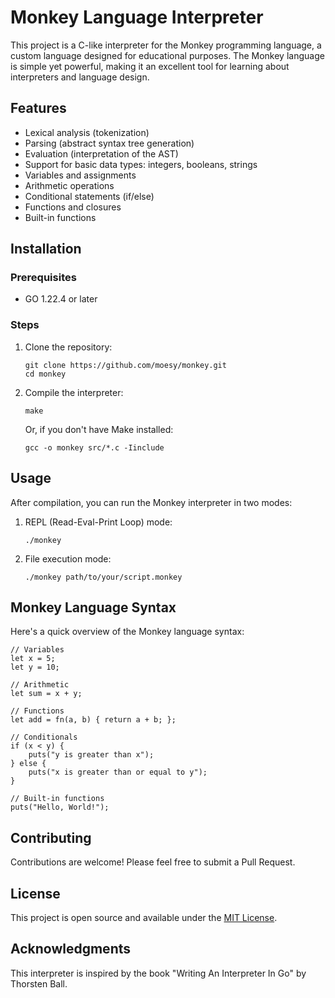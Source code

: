 # Monkey Language Interpreter

This project is a C-like interpreter for the Monkey programming language, a custom language designed for educational purposes. The Monkey language is simple yet powerful, making it an excellent tool for learning about interpreters and language design.

## Features
- Lexical analysis (tokenization)
- Parsing (abstract syntax tree generation)
- Evaluation (interpretation of the AST)
- Support for basic data types: integers, booleans, strings
- Variables and assignments
- Arithmetic operations
- Conditional statements (if/else)
- Functions and closures
- Built-in functions

## Installation

### Prerequisites

- GO 1.22.4 or later

### Steps

1. Clone the repository:
   ```
   git clone https://github.com/moesy/monkey.git
   cd monkey
   ```

2. Compile the interpreter:
   ```
   make
   ```
   Or, if you don't have Make installed:
   ```
   gcc -o monkey src/*.c -Iinclude
   ```

## Usage

After compilation, you can run the Monkey interpreter in two modes:

1. REPL (Read-Eval-Print Loop) mode:
   ```
   ./monkey
   ```

2. File execution mode:
   ```
   ./monkey path/to/your/script.monkey
   ```

## Monkey Language Syntax

Here's a quick overview of the Monkey language syntax:

```monkey
// Variables
let x = 5;
let y = 10;

// Arithmetic
let sum = x + y;

// Functions
let add = fn(a, b) { return a + b; };

// Conditionals
if (x < y) {
    puts("y is greater than x");
} else {
    puts("x is greater than or equal to y");
}

// Built-in functions
puts("Hello, World!");
```

## Contributing

Contributions are welcome! Please feel free to submit a Pull Request.

## License

This project is open source and available under the [MIT License](LICENSE).

## Acknowledgments

This interpreter is inspired by the book "Writing An Interpreter In Go" by Thorsten Ball.
